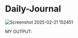 # Daily-Journal

![Screenshot 2025-02-21 152451](https://github.com/user-attachments/assets/655eca59-96b8-4757-8a14-b0a60aeaaa59)

MY OUTPUT:
